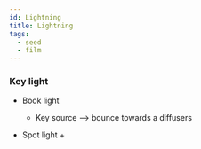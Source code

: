 ```yaml
---
id: Lightning
title: Lightning
tags:
  - seed
  - film
---
```

### Key light

- Book light
	- Key source --> bounce towards a diffusers

- Spot light + 
